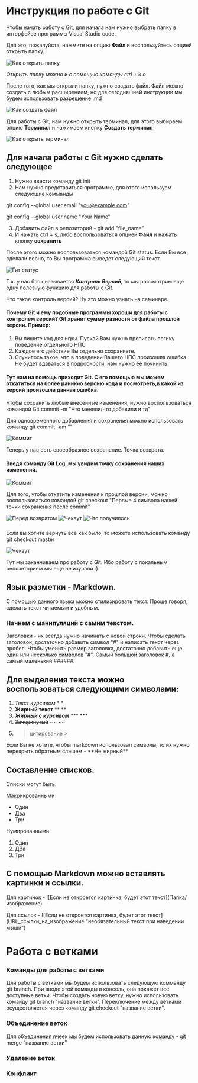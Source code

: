 # Инструкция по работе с Git
Чтобы начать работу с Git, для начала нам нужно выбрать папку в интерфейсе программы Visual Studio code.

Для это, пожалуйста, нажмите на опцию **Файл** и воспользуйтесь опцией открыть папку.

![Как открыть папку](pictures/0.png)

*Открыть папку можно и с помощью команды ctrl + k o*

После того, как мы открыли папку, нужно создать файл. Файл можно создать с любым расширением, но для сегодняшней инструкции мы будем использовать разрешение .md

![Как создать файл](pictures/1.png)

Для работы с Git, нам нужно открыть терминал, для этого выбираем опцию **Терминал** и нажимаем кнопку **Создать терминал**

![Как открыть терминал](Pictures/2.png)

## Для начала работы с Git нужно сделать следующее 
1. Нужно ввести команду git init
2. Нам нужно представиться программе, для этого используем следующие комманды

git config --global user.email "you@example.com"  

git config --global user.name "Your Name"

3. Добавить файл в репозиторий - git add "file_name"
4. И нажать ctrl + s, либо воспользоваться опцией **Файл** и нажать кнопку **сохранить**

После этого можно воспользоваться командой Git status. Если Вы все сделали верно, то Вы программа выведет следующий текст. 

![Гит статус](Pictures/4.png)

Т.к. у нас блок называется ***Контроль Версий***, то мы рассмотрим еще одну полезную функцию для работы с Git.

Что такое контроль версий? Ну это можно узнать на семинаре. 

#### Почему Git и ему подобные программы хороши для работы с контролем версий? Git хранит сумму разности от файла прошлой версии. Пример:
1. Вы пишите код для игры. Пускай Вам нужно прописать логику поведение отдельного НПС
2. Каждое его действие Вы отдельно сохраняете.
3. Случилось такое, что в поведении Вашего НПС произошла ошибка. Не будет вдаваться в подробности, нам нужно ее починить. 
#### Тут нам на помощь приходит Git. С его помощью мы можем откатиться на более раннюю версию кода и посмотреть,в какой из версий произошла данная ошибка.

Чтобы сохранить любые внесенные изменения, нужно воспользоваться командой Git commit -m "Что меняли/что добавили и тд"

Для одновременного добавления и сохранения можно использовать команду git commit -am ""

![Коммит](Pictures/5.png)

Теперь у нас есть своеобразное сохранение. Точка возврата. 

#### Введя команду Git Log ,мы увидим точку сохранения наших изменений.

![Коммит](Pictures/6.png)

Для того, чтобы откатить изменения к прошлой версии, можно воспользоваться командой git checkout "Первые 4 символа нашей точки сохранения после commit" 

![Перед возвратом](Pictures/7.png)
![Чекаут](Pictures/8.png)
![Что получилось](Pictures/9.png)

### 
Если вы хотите вернуть все как было, то можете использовать команду git checkout master

![Чекаут](Pictures/10.png)

Тут мы заканчиваем про работу с Git. Ибо работу с локальным репозиторием мы еще не изучали :)

## Язык разметки - Markdown.
С помощью данного языка можно стилизировать текст. Проще говоря, сделать текст читаемым и удобным. 

### Начнем с манипуляций с самим текстом.
Заголовки - их всегда нужно начинать с новой строки. Чтобы сделать заголовок, достаточно добавить символ "#" и написать текст через пробел. Чтобы уменить размер заголовка, достаточно добавить еще один или несколько символов "#". Самый большой заголовок #, а самый маленький ######.

## Для выделения текста можно воспользоваться следующими символами:
1. *Текст курсивом* * *
2. **Жирный текст** ** **
3. ***Жирный с курсивом*** *** ***
4. ~~Зачеркнутый~~ ~~ ~~
5. > цитирование >

Если Вы не хотите, чтобы markdown использовал символы, то их нужно перекрыть обратным слэшем - \*\*Не жирный\*\* 

## Составление списков.
Списки могут быть:

Макрикрованными
* Один
* Два
* Три

Нумированными 
1. Один
2. ДВа
3. Три

## С помощью Markdown можно вставлять картинки и ссылки.

Для картинок - ![Если не откроется картинка, будет этот текст](Папка/изображение\)

Для ссылок - ![Если не откроется картинка, будет этот текст](URL_ссылки_на_изображение "необязательный текст при наведении мыши"\)

# Работа с ветками

### Команды для работы с ветками

Для работы с ветками мы будем использовать следующую комманду git branch. При вводе этой команды в консоль, она покажет все доступные ветки. Чтобы создать новую ветку, нужно использовать команду git branch "название ветки". Переключение между ветками осуществляется через команду git checkout "название ветки".

### Объединение веток

Для объединения ячеек мы будем использовать данную команду - git merge “название ветки”

### Удаление веток

### Конфликт